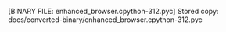 [BINARY FILE: enhanced_browser.cpython-312.pyc]
Stored copy: docs/converted-binary/enhanced_browser.cpython-312.pyc
